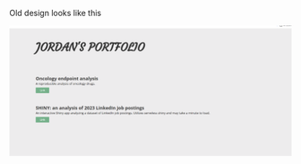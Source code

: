 
Old design looks like this

![alt text](https://github.com/tuiaj/portfolio/blob/8703441c67beae14de28eb2d7bbc28457274dd88/oldDesign.png)
